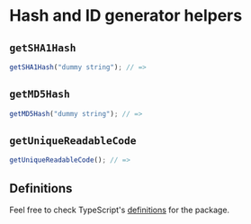 # Hash and ID generator helpers

## `getSHA1Hash`

```javascript
getSHA1Hash("dummy string"); // => 
```

## `getMD5Hash`

```javascript
getMD5Hash("dummy string"); // => 
```

## `getUniqueReadableCode`

```javascript
getUniqueReadableCode(); // => 
```

## Definitions

Feel free to check TypeScript's [definitions](https://github.com/jurijtokarski/stuff/blob/master/packages/hash/index.d.ts) for the package.
